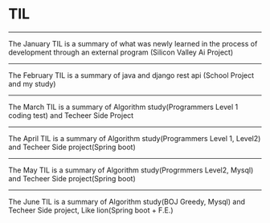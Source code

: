 # TIL
<Today i Learned>

*** 
The January TIL is a summary of what was newly learned in the process of development through an external program (Silicon Valley Ai Project)
***
The February TIL is a summary of java and django rest api (School Project and my study)
***
The March TIL is a summary of Algorithm study(Programmers Level 1 coding test) and Techeer Side Project   
***
The April TIL is a summary of Algorithm study(Programmers Level 1, Level2) and Techeer Side project(Spring boot)
***
The May TIL is a summary of Algorithm study(Progrmmers Level2, Mysql) and Techeer Side project(Spring boot)
***
The June TIL is a summary of Algorithm study(BOJ Greedy, Mysql) and Techeer Side project, Like lion(Spring boot + F.E.) 
